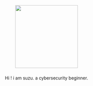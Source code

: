 <div align="center">
  <img height="200" src="https://steamuserimages-a.akamaihd.net/ugc/961977062862240959/A8495874B3C6FB003DAE1597ADCF334A14E3946C/?imw=512&amp%3Bimh=512&amp%3Bima=fit&amp%3Bimpolicy=Letterbox&amp%3Bimcolor=%23000000&amp%3Bletterbox=true"  />
</div>

###

<p align="center">Hi ! i am suzu. a cybersecurity beginner.</p>

###

